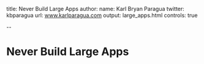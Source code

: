 title: Never Build Large Apps
author:
  name: Karl Bryan Paragua
  twitter: kbparagua
  url: www.karlparagua.com
output: large_apps.html
controls: true

--

# Never Build Large Apps
